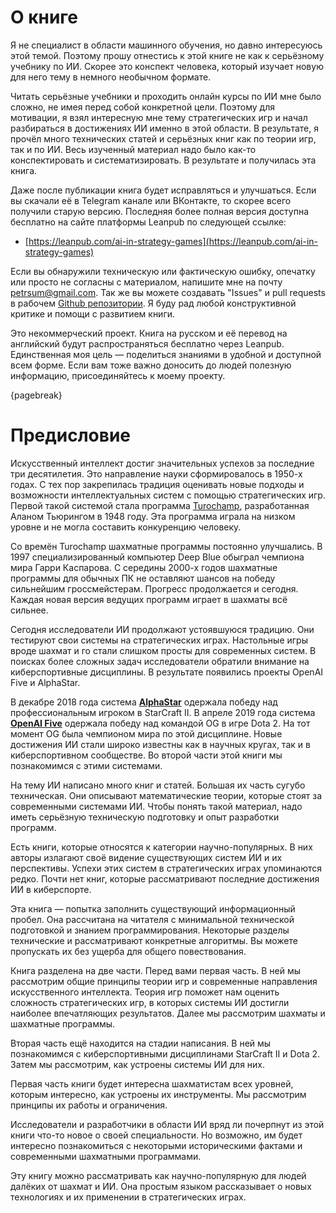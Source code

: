 # О книге

Я не специалист в области машинного обучения, но давно интересуюсь этой темой. Поэтому прошу отнестись к этой книге не как к серьёзному учебнику по ИИ. Скорее это конспект человека, который изучает новую для него тему в немного необычном формате.

Читать серьёзные учебники и проходить онлайн курсы по ИИ мне было сложно, не имея перед собой конкретной цели. Поэтому для мотивации, я взял интересную мне тему стратегических игр и начал разбираться в достижениях ИИ именно в этой области. В результате, я прочёл много технических статей и серьёзных книг как по теории игр, так и по ИИ. Весь изученный материал надо было как-то конспектировать и систематизировать. В результате и получилась эта книга.

Даже после публикации книга будет исправляться и улучшаться. Если вы скачали её в Telegram канале или ВКонтакте, то скорее всего получили старую версию. Последняя более полная версия доступна бесплатно на сайте платформы Leanpub по следующей ссылке:

* [https://leanpub.com/ai-in-strategy-games](https://leanpub.com/ai-in-strategy-games)

Если вы обнаружили техническую или фактическую ошибку, опечатку или просто не согласны с материалом, напишите мне на почту [petrsum@gmail.com](mailto:petrsum@gmail.com). Так же вы можете создавать "Issues" и pull requests в рабочем [Github репозитории](https://github.com/ellysh/ai-in-strategy-games). Я буду рад любой конструктивной критике и помощи с развитием книги.

Это некоммерческий проект. Книга на русском и её перевод на английский будут распространяться бесплатно через Leanpub. Единственная моя цель — поделиться знаниями в удобной и доступной всем форме. Если вам тоже важно доносить до людей полезную информацию, присоединяйтесь к моему проекту.

{pagebreak}

# Предисловие

Искусственный интеллект достиг значительных успехов за последние три десятилетия. Это направление науки сформировалось в 1950-х годах. С тех пор закрепилась традиция оценивать новые подходы и возможности интеллектуальных систем с помощью стратегических игр. Первой такой системой стала программа [Turochamp](https://en.wikipedia.org/wiki/Turochamp), разработанная Аланом Тьюрингом в 1948 году. Эта программа играла на низком уровне и не могла составить конкуренцию человеку.

Со времён Turochamp шахматные программы постоянно улучшались. В 1997 специализированный компьютер Deep Blue обыграл чемпиона мира Гарри Каспарова. С середины 2000-х годов шахматные программы для обычных ПК не оставляют шансов на победу сильнейшим гроссмейстерам. Прогресс продолжается и сегодня. Каждая новая версия ведущих программ играет в шахматы всё сильнее.

Сегодня исследователи ИИ продолжают устоявшуюся традицию. Они тестируют свои системы на стратегических играх. Настольные игры вроде шахмат и го стали слишком просты для современных систем. В поисках более сложных задач исследователи обратили внимание на киберспортивные дисциплины. В результате появились проекты OpenAI Five и AlphaStar.

В декабре 2018 года система [**AlphaStar**](https://en.wikipedia.org/wiki/AlphaStar_(software)) одержала победу над профессиональным игроком в StarCraft II. В апреле 2019 года система [**OpenAI Five**](https://en.wikipedia.org/wiki/OpenAI_Five) одержала победу над командой OG в игре Dota 2. На тот момент OG была чемпионом мира по этой дисциплине. Новые достижения ИИ стали широко известны как в научных кругах, так и в киберспортивном сообществе. Во второй части этой книги мы познакомимся с этими системами.

На тему ИИ написано много книг и статей. Большая их часть сугубо техническая. Они описывают математические теории, которые стоят за современными системами ИИ. Чтобы понять такой материал, надо иметь серьёзную техническую подготовку и опыт разработки программ.

Есть книги, которые относятся к категории научно-популярных. В них авторы излагают своё видение существующих систем ИИ и их перспективы. Успехи этих систем в стратегических играх упоминаются редко. Почти нет книг, которые рассматривают последние достижения ИИ в киберспорте.

Эта книга — попытка заполнить существующий информационный пробел. Она рассчитана на читателя с минимальной технической подготовкой и знанием программирования. Некоторые разделы технические и рассматривают конкретные алгоритмы. Вы можете пропускать их без ущерба для общего повествования.

Книга разделена на две части. Перед вами первая часть. В ней мы рассмотрим общие принципы теории игр и современные направления искусственного интеллекта. Теория игр поможет нам оценить сложность стратегических игр, в которых системы ИИ достигли наиболее впечатляющих результатов. Далее мы рассмотрим шахматы и шахматные программы.

Вторая часть ещё находится на стадии написания. В ней мы познакомимся с киберспортивными дисциплинами StarCraft II и Dota 2. Затем мы рассмотрим, как устроены системы ИИ для них.

Первая часть книги будет интересна шахматистам всех уровней, которым интересно, как устроены их инструменты. Мы рассмотрим принципы их работы и ограничения.

Исследователи и разработчики в области ИИ вряд ли почерпнут из этой книги что-то новое о своей специальности. Но возможно, им будет интересно познакомиться с некоторыми историческими фактами и современными шахматными программами.

Эту книгу можно рассматривать как научно-популярную для людей далёких от шахмат и ИИ. Она простым языком рассказывает о новых технологиях и их применении в стратегических играх.
